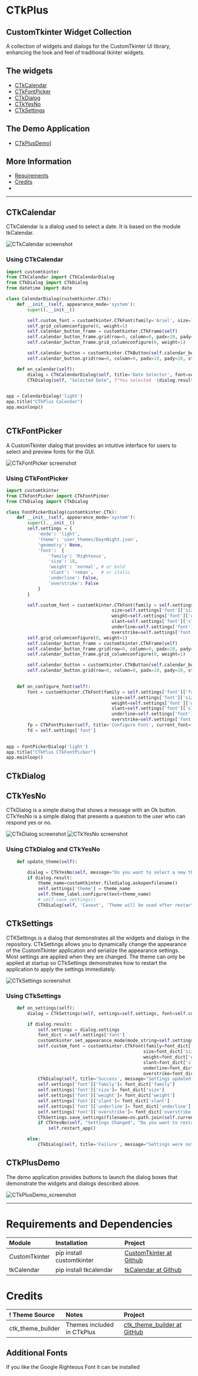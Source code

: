 # CTkPlus
## CustomTkinter Widget Collection
A collection of widgets and dialogs for the CustomTkinter UI library, enhancing the look and feel of traditional tkinter widgets.

## The widgets
 - [CTkCalendar](#ctkcalendar)
 - [CTkFontPicker](#ctkfontpicker)
 - [CTkDialog](#ctkdialog)
 - [CTkYesNo](#ctkyesno)
 - [CTkSettings](#ctksettings)
 
## The Demo Application
 - [CTkPlusDemo](#ctkplusdemo)]

## More Information
 - [Requirements](#requirements_and_dependencies)
 - [Credits](#credits)
 - 
______
## CTkCalendar
CTkCalendar is a dialog used to select a date. It is based on the module tkCalendar.

![CTkCalendar screenshot](images/CTkCalendar.png)

### Using CTkCalendar

```python
import customtkinter
from CTkCalendar import CTkCalendarDialog
from CTkDialog import CTkDialog
from datetime import date

class CalendarDialog(customtkinter.CTk):
    def __init__(self, appearance_mode='system'):
        super().__init__()

        self.custom_font = customtkinter.CTkFont(family='Ariel', size=18, weight='bold')
        self.grid_columnconfigure(0, weight=1)
        self.calendar_button_frame = customtkinter.CTkFrame(self)
        self.calendar_button_frame.grid(row=0, column=0, padx=10, pady=10, sticky='ew')
        self.calendar_button_frame.grid_columnconfigure(0, weight=1)

        self.calendar_button = customtkinter.CTkButton(self.calendar_button_frame, text="Calendar", command=self.on_calendar, font=self.custom_font)
        self.calendar_button.grid(row=0, column=0, padx=10, pady=10, sticky='ew')

    def on_calendar(self):
        dialog = CTkCalendarDialog(self, title='Date Selector', font=self.custom_font, initial_date=date.today())
        CTkDialog(self, "Selected Date", f"You selected '{dialog.result}'", font=self.custom_font)
       

app = CalendarDialog('light')
app.title("CTkPlus Calendar")
app.mainloop()
     
```

## CTkFontPicker
A CustomTkinter dialog that provides an intuitive interface for users to select and preview fonts for the GUI.

![CTkFontPicker screenshot](images/CTkFontPicker.png)

### Using CTkFontPicker

```python
import customtkinter
from CTkFontPicker import CTkFontPicker
from CTkDialog import CTkDialog

class FontPickerDialog(customtkinter.CTk):
    def __init__(self, appearance_mode='system'):
        super().__init__()
        self.settings = {
            'mode': 'light',
            'theme': 'user_themes/DaynNight.json',
            'geometry': None,
            'font':  {
                'family': 'Righteous',
                'size': 18,
                'weight': 'normal', # or bold
                'slant': 'roman',   # or italic
                'underline': False,
                'overstrike': False
            }
        }

        self.custom_font = customtkinter.CTkFont(family = self.settings['font']['family'],
                                        size=self.settings['font']['size'],
                                        weight=self.settings['font']['weight'],
                                        slant=self.settings['font']['slant'],
                                        underline=self.settings['font']['underline'],
                                        overstrike=self.settings['font']['overstrike'])
        self.grid_columnconfigure(0, weight=1)
        self.calendar_button_frame = customtkinter.CTkFrame(self)
        self.calendar_button_frame.grid(row=0, column=0, padx=10, pady=10, sticky='ew')
        self.calendar_button_frame.grid_columnconfigure(0, weight=1)

        self.calendar_button = customtkinter.CTkButton(self.calendar_button_frame, text="Font Picker", command=self.on_configure_font, font=self.custom_font)
        self.calendar_button.grid(row=0, column=0, padx=10, pady=10, sticky='ew')

    
    def on_configure_font(self):
        font = customtkinter.CTkFont(family = self.settings['font']['family'],
                                        size=self.settings['font']['size'],
                                        weight=self.settings['font']['weight'],
                                        slant=self.settings['font']['slant'],
                                        underline=self.settings['font']['underline'],
                                        overstrike=self.settings['font']['overstrike'])
        fp = CTkFontPicker(self, title='Configure Font', current_font=font)
        fd = self.settings['font']
        

app = FontPickerDialog('light')
app.title("CTkPlus CTkFontPicker")
app.mainloop()
```

## CTkDialog
## CTkYesNo

CTkDialog is a simple dialog that shows a message with an Ok button. CTkYesNo is a simple dialog that presents a question to the user who can respond yes or no.

![CTkDialog screenshot](images/CTkDialog.png)
![CTkYesNo screenshot](images/CTkYesNo.png)

### Using CTkDialog and CTkYesNo

```python
    def update_theme(self):

        dialog = CTkYesNo(self, message="Do you want to select a new theme?", title="Confirmation", font=self.font)
        if dialog.result:
            theme_name=customtkinter.filedialog.askopenfilename()
            self.settings['theme'] = theme_name
            self.theme_label.configure(text=theme_name)
            # self.save_settings()
            CTkDialog(self, 'Caveat', 'Theme will be used after restarting the app', font=self.font)

```
## CTkSettings

CTKSettings is a dialog that demonstrates all the widgets and dialogs in the repository. CTkSettings allows you to  dynamically change the appearance of the CustomTkinter application and serialize the appearance settings. Most settings are applied when they are changed. The theme can only be applied at startup so CTkSettings demonstrates how to restart the application to apply the settings immediately.

![CTkSettings screenshot](images/CTkSettings.png)

### Using CTkSettings

```python
    def on_settings(self):
        dialog = CTkSettings(self, settings=self.settings, font=self.custom_font)

        if dialog.result:
            self.settings = dialog.settings
            font_dict = self.settings['font']
            customtkinter.set_appearance_mode(mode_string=self.settings['mode'])
            self.custom_font = customtkinter.CTkFont(family=font_dict['family'], 
                                                    size=font_dict['size'],
                                                    weight=font_dict['weight'],
                                                    slant=font_dict['slant'],
                                                    underline=font_dict['underline'],
                                                    overstrike=font_dict['overstrike'])
            CTkDialog(self, title='Success', message="Settings updated!", font=self.custom_font)
            self.settings['font']['family']= font_dict['family']
            self.settings['font']['size']= font_dict['size']
            self.settings['font']['weight']= font_dict['weight']
            self.settings['font']['slant']= font_dict['slant']
            self.settings['font']['underline']= font_dict['underline']
            self.settings['font']['overstrike']= font_dict['overstrike']
            CTkSettings.save_settings(filename=os.path.join(self.current_directory, 'settings.json'), settings=self.settings)
            if CTkYesNo(self, "Settings Changed", "Do you want to restart and apply them now?", font=self.custom_font).result == True:
                self.restart_app()

        else:
            CTkDialog(self, title='Failure', message="Settings were not changed!", font=self.custom_font)
```

## CTkPlusDemo

The demo application provides buttons to launch the dialog boxes that demonstrate the widgets and dialogs described above.

![CTkPlusDemo_screenshot](images/CTkPlusDemo.png)

______

# Requirements and Dependencies

| Module            | Installation              | Project                                                                   |
| :---------------- | :-------------------------| :-------------------------------------------------------------------------|
| CustomTkinter     | pip install customtkinter | [CustomTkinter at Github](https://github.com/TomSchimansky/CustomTkinter) |
| tkCalendar        | pip install tkcalendar    | [tkCalendar at Github](https://github.com/j4321/tkcalendar)               |

# Credits
! Theme Source      | Notes                      | Project                                                                      |
| :---------------- | :------------------------- | :----------------------------------------------------------------------------|
| ctk_theme_bullder | Themes included in CTkPlus | [ctk_theme_builder at GitHub](https://github.com/avalon60/ctk_theme_builder) |

## Additional Fonts

If you like the Google Righteous Font it can be installed 
